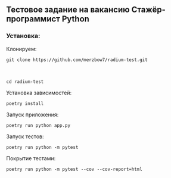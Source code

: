 ## Тестовое задание на вакансию Стажёр-программист Python

### Установка:

Клонируем:

    git clone https://github.com/merzbow7/radium-test.git

<br/>

    cd radium-test

Установка зависимостей:

    poetry install

Запуск приложения:
    
    poetry run python app.py

Запуск тестов:

    poetry run python -m pytest

Покрытие тестами:

    poetry run python -m pytest --cov --cov-report=html

